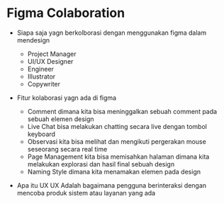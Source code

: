 # Figma Colaboration

- Siapa saja yagn berkolborasi dengan menggunakan figma dalam mendesign

  - Project Manager
  - UI/UX Designer
  - Engineer
  - Illustrator
  - Copywriter

- Fitur kolaborasi yagn ada di figma

  - Comment dimana kita bisa meninggalkan sebuah comment pada sebuah elemen design
  - Live Chat bisa melakukan chatting secara live dengan tombol keyboard
  - Observasi kita bisa melihat dan mengikuti pergerakan mouse seseorang secara real time
  - Page Management kita bisa memisahkan halaman dimana kita melakukan explorasi dan hasil final sebuah design
  - Naming Style dimana kita menamakan elemen pada design

- Apa itu UX
  UX Adalah bagaimana pengguna berinteraksi dengan mencoba produk sistem atau layanan yang ada

